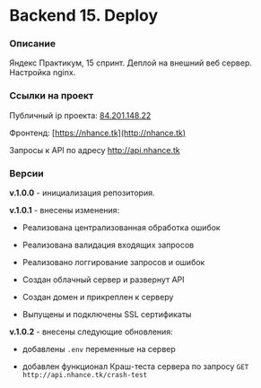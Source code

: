 # Backend 15. Deploy
### Описание

Яндекс Практикум, 15 спринт. Деплой на внешний веб сервер. Настройка nginx.

### Ссылки на проект

Публичный ip проекта: [84.201.148.22](84.201.148.22)

Фронтенд: [https://nhance.tk](http://nhance.tk)

Запросы к API по адресу http://api.nhance.tk


### Версии

**v.1.0.0** - инициализация репозитория.

**v.1.0.1** - внесены изменения:

+ Реализована централизованная обработка ошибок

+ Реализована валидация входящих запросов

+ Реализовано логгирование запросов и ошибок

+ Создан облачный сервер и развернут API

+ Создан домен и прикреплен к серверу

+ Выпущены и подключены SSL сертификаты 

**v.1.0.2** - внесены следующие обновления:

+ добавлены ``.env`` переменные на сервер

+ добавлен функционал Краш-теста сервера по запросу ``GET http://api.nhance.tk/crash-test``
